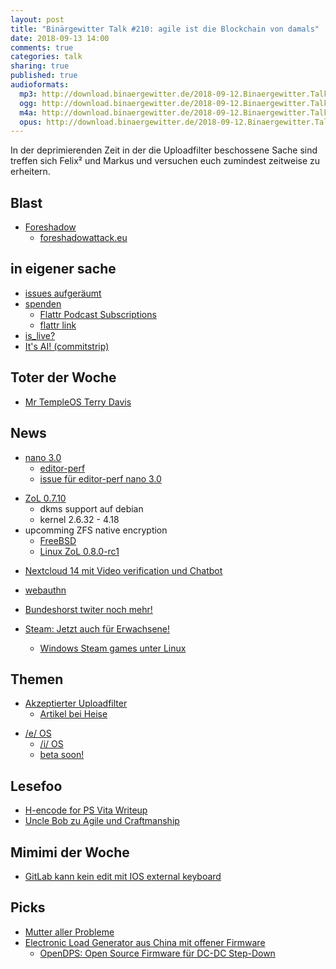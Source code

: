 ```yaml
---
layout: post
title: "Binärgewitter Talk #210: agile ist die Blockchain von damals"
date: 2018-09-13 14:00
comments: true
categories: talk
sharing: true
published: true
audioformats:
  mp3: http://download.binaergewitter.de/2018-09-12.Binaergewitter.Talk.210.mp3
  ogg: http://download.binaergewitter.de/2018-09-12.Binaergewitter.Talk.210.ogg
  m4a: http://download.binaergewitter.de/2018-09-12.Binaergewitter.Talk.210.m4a
  opus: http://download.binaergewitter.de/2018-09-12.Binaergewitter.Talk.210.opus
---
```

In der deprimierenden Zeit in der die Uploadfilter beschossene Sache sind treffen sich Felix² und Markus und versuchen euch zumindest zeitweise zu erheitern.

## Blast
- [Foreshadow]( https://www.golem.de/news/foreshadow-l1tf-intel-cpus-ermoeglichten-unberechtigtes-auslesen-von-speicher-1808-136008.html )
  - [foreshadowattack.eu]( https://foreshadowattack.eu/ )


## in eigener sache
- [issues aufgeräumt]( https://github.com/Binaergewitter/serious-bg/issues )
- [spenden]( https://blog.binaergewitter.de/pages/spenden )
  * [Flattr Podcast Subscriptions](https://blog.flattr.com/2018/09/podcast-contributions/ )
  * [flattr link]( https://flattr.com/podcast/binrgewitter )
- [is_live?]( https://github.com/Binaergewitter/serious-bg/commit/d17676d3082e23a1daf2b3e36b8484df8d01d77c )
- [It's AI! (commitstrip)]( http://www.commitstrip.com/en/2018/09/11/its-not-an-app/? )

## Toter der Woche
- [Mr TempleOS Terry Davis]( https://developers.slashdot.org/story/18/09/08/037245/creator-of-templeos-terry-davis-has-passed-away )

## News
* [nano 3.0]( https://www.heise.de/developer/meldung/Texteditor-Nano-Schnell-schneller-Release-3-0-4158666.html )
   - [editor-perf]( https://github.com/jhallen/joes-sandbox/tree/master/editor-perf )
   - [issue für editor-perf nano 3.0]( https://github.com/jhallen/joes-sandbox/issues/31 )
- [ZoL 0.7.10]( https://github.com/zfsonlinux/zfs/releases/tag/zfs-0.7.10 )
  * dkms support auf debian 
  * kernel 2.6.32 - 4.18
- upcomming ZFS native encryption
  * [FreeBSD]( https://lists.freebsd.org/pipermail/freebsd-current/2018-August/070832.html )
  * [Linux ZoL 0.8.0-rc1]( https://github.com/zfsonlinux/zfs/releases/tag/zfs-0.8.0-rc1 )
* [Nextcloud 14 mit Video verification und Chatbot]( 
https://nextcloud.com/blog/nextcloud-14-now-available-with-video-verification-signaltelegram-2fa-support-improved-collaboration-and-gdpr-compliance/ )
- [webauthn]( 
https://www.zdnet.com/article/worries-arise-about-security-of-new-webauthn-protocol/ )

- [Bundeshorst twiter noch mehr!]( https://www.heise.de/newsticker/meldung/Bundesinnenminister-Seehofer-twittert-jetzt-Redaktion-ueberfordert-4162117.html )
- [Steam: Jetzt auch für Erwachsene!]( https://www.heise.de/newsticker/meldung/Erstes-unzensiertes-Erotik-Spiel-auf-Steam-verfuegbar-4162175.html )
  - [Windows Steam games unter Linux]( https://www.heise.de/newsticker/meldung/Steam-Windows-Spiele-laufen-jetzt-auch-unter-Linux-4143339.html )

## Themen

- [Akzeptierter Uploadfilter]( https://juliareda.eu/2018/09/ep-pro-uploadfilter-leistungsschutzrecht/ ) 
  * [Artikel bei Heise]( https://www.heise.de/newsticker/meldung/EU-Parlament-Plattformen-haften-fuer-Urheberrechtsverletzungen-der-Nutzer-4162837.html )

* [/e/ OS]( https://e.foundation/mobile-phone-os/ )
  - [/i/ OS]( https://e.foundation/e-story/ )
  - [beta soon!]( https://medium.com/@gael_duval/e-first-beta-soon-to-be-released-82d7ec950dd )

## Lesefoo
- [H-encode for PS Vita Writeup]( https://github.com/TheOfficialFloW/h-encore/blob/master/WRITE-UP.md )
- [Uncle Bob zu Agile und Craftmanship]( http://blog.cleancoder.com/uncle-bob/2018/08/28/CraftsmanshipMovement.html )

## Mimimi der Woche
- [GitLab kann kein edit mit IOS external keyboard]( https://gitlab.com/gitlab-org/gitlab-ce/issues/51270 )

## Picks
- [Mutter aller Probleme](http://Mutterallerprobleme.de )
- [Electronic Load Generator aus China mit offener Firmware]( https://hackaday.com/2018/09/06/zpb30a1-electronic-load-gets-an-open-firmware/ )
  - [OpenDPS: Open Source Firmware für DC-DC Step-Down]( https://github.com/kanflo/opendps )


